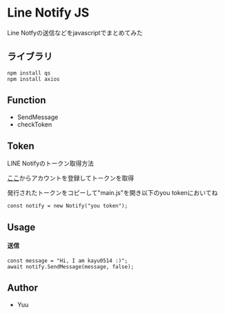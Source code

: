 # Line Notify JS

Line Notfyの送信などをjavascriptでまとめてみた

## ライブラリ
```
npm install qs
npm install axios
```

## Function
- SendMessage
- checkToken

## Token
LINE Notifyのトークン取得方法

[ここ](https://notify-bot.line.me/ja/)からアカウントを登録してトークンを取得

発行されたトークンをコピーして"main.js"を開き以下のyou tokenにおいてね

```
const notify = new Notify("you token");
```

## Usage

#### 送信
```
const message = "Hi, I am kayu0514 :)";
await notify.SendMessage(message, false);
```

## Author

* Yuu